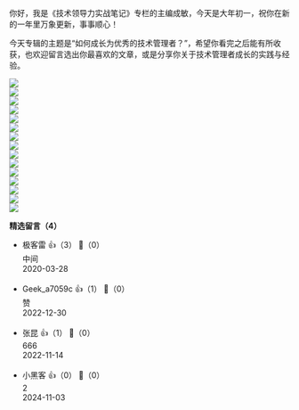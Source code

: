 你好，我是《技术领导力实战笔记》专栏的主编成敏，今天是大年初一，祝你在新的一年里万象更新，事事顺心！

今天专辑的主题是“如何成长为优秀的技术管理者？”，希望你看完之后能有所收获，也欢迎留言选出你最喜欢的文章，或是分享你关于技术管理者成长的实践与经验。

[![](https://static001.geekbang.org/resource/image/72/9b/72cce3506deaa43d8bfd38a7517a839b.jpg?wh=949%2A463)](https://time.geekbang.org/column/article/5765)  
[![](https://static001.geekbang.org/resource/image/a1/2f/a115736e6e51b29ad43551adfd07e92f.jpg?wh=949%2A463)](https://time.geekbang.org/column/article/11829)  
[![](https://static001.geekbang.org/resource/image/3b/ef/3b76065b66e0c070795d4de55e700def.jpg?wh=949%2A463)](https://time.geekbang.org/column/article/41315)  
[![](https://static001.geekbang.org/resource/image/1f/9d/1f828d4896c7494d12c8a9f57e3ed19d.jpg?wh=949%2A463)](https://time.geekbang.org/column/article/41898)  
[![](https://static001.geekbang.org/resource/image/d0/16/d0e69b90e1e5707891da7c0841290116.jpg?wh=949%2A463)](https://time.geekbang.org/column/article/65311)  
[![](https://static001.geekbang.org/resource/image/11/bd/11622638116cbce02e79c7d396629abd.jpg?wh=949%2A463)](https://time.geekbang.org/column/article/69096)  
[![](https://static001.geekbang.org/resource/image/08/dc/08e0e9d1f9da309e283170232db10cdc.jpg?wh=949%2A463)](https://time.geekbang.org/column/article/70873)  
[![](https://static001.geekbang.org/resource/image/2c/8e/2ccf7d156e96fbfb946110502c2e2d8e.jpg?wh=949%2A463)](https://time.geekbang.org/column/article/71156)  
[![](https://static001.geekbang.org/resource/image/eb/14/eba8f6fe6d144962ab874402da8b0f14.jpg?wh=949%2A463)](https://time.geekbang.org/column/article/73335)  
[![](https://static001.geekbang.org/resource/image/b0/38/b010892be243589f51fe34ba32369e38.jpg?wh=949%2A463)](https://time.geekbang.org/column/article/73596)  
[![](https://static001.geekbang.org/resource/image/6e/26/6e431d38cff47cf16998e4a1c3866626.jpg?wh=949%2A463)](https://time.geekbang.org/column/article/75727)  
[![](https://static001.geekbang.org/resource/image/05/b0/050ae62a12f1720b13870e34ee0f65b0.jpg?wh=949%2A463)](https://time.geekbang.org/column/article/77303)  
[![](https://static001.geekbang.org/resource/image/bd/5d/bdb3a89e18e6affa67d1e611ad81d75d.jpg?wh=949%2A463)](https://time.geekbang.org/column/article/77888)  
[![](https://static001.geekbang.org/resource/image/41/b6/41b90fb26c042c4c80e3f81e1f5e8db6.jpg?wh=949%2A463)](https://time.geekbang.org/column/article/7674)  
[![](https://static001.geekbang.org/resource/image/ed/72/eddc1975a2d22a14fccac992fb8b0572.jpg?wh=949%2A463)](https://time.geekbang.org/column/article/41650)
<div><strong>精选留言（4）</strong></div><ul>
<li><span>极客雷</span> 👍（3） 💬（0）<div>中间</div>2020-03-28</li><br/><li><span>Geek_a7059c</span> 👍（1） 💬（0）<div>赞</div>2022-12-30</li><br/><li><span>张昆</span> 👍（1） 💬（0）<div>666</div>2022-11-14</li><br/><li><span>小黑客</span> 👍（0） 💬（0）<div>2</div>2024-11-03</li><br/>
</ul>